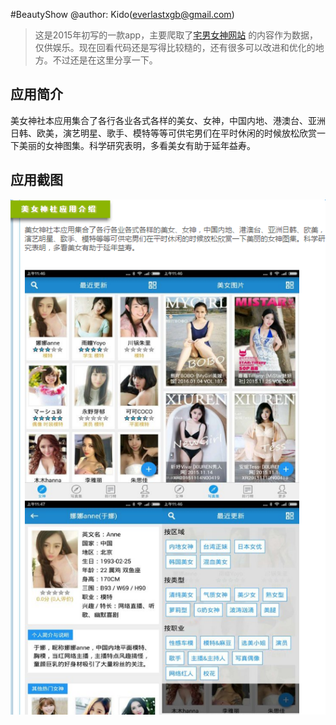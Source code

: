 #BeautyShow
@author: Kido(everlastxgb@gmail.com)

> 这是2015年初写的一款app，主要爬取了[宅男女神网站](http://www.zngirls.com/) 的内容作为数据，仅供娱乐。现在回看代码还是写得比较糙的，还有很多可以改进和优化的地方。不过还是在这里分享一下。

## 应用简介
美女神社本应用集合了各行各业各式各样的美女、女神，中国内地、港澳台、亚洲日韩、欧美，演艺明星、歌手、模特等等可供宅男们在平时休闲的时候放松欣赏一下美丽的女神图集。科学研究表明，多看美女有助于延年益寿。

## 应用截图

![应用界面](beautyshow_intro.png)